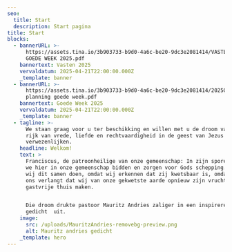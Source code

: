 ```yaml
---
seo:
  title: Start
  description: Start pagina
title: Start
blocks:
  - bannerURL: >-
      https://assets.tina.io/3b903733-b9d0-4a6c-be20-9dc3e2081414/VASTEN en
      GOEDE WEEK 2025.pdf
    bannertext: Vasten 2025
    vervaldatum: 2025-04-21T22:00:00.000Z
    _template: banner
  - bannerURL: >-
      https://assets.tina.io/3b903733-b9d0-4a6c-be20-9dc3e2081414/20250113 
      planning goede week.pdf
    bannertext: Goede Week 2025
    vervaldatum: 2025-04-21T22:00:00.000Z
    _template: banner
  - tagline: >-
      We staan graag voor u ter beschikking en willen met u de droom van een
      rijk van vrede, liefde en rechtvaardigheid in de geest van Jezus helpen
      verwezenlijken. 
    headline: Welkom!
    text: >
      Franciscus, de patroonheilige van onze gemeenschap: In zijn sporen willen
      we hier in onze gemeenschap bidden en zorgen voor Gods schepping. Laten
      wij dit samen doen, omdat wij erkennen dat zij kwetsbaar is, omdat God van
      ons verlangt dat wij van onze gekwetste aarde opnieuw zijn vruchtbare en
      gastvrije thuis maken.


      Die droom drukte pastoor Mauritz Andries zaliger in een inspirerend
      gedicht  uit.
    image:
      src: /uploads/MauritzAndries-removebg-preview.png
      alt: Mauritz andries gedicht
    _template: hero
---
```


